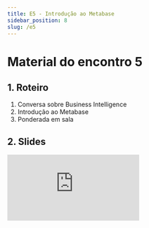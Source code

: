 ```yaml
---
title: E5 - Introdução ao Metabase
sidebar_position: 8
slug: /e5
---
```


# Material do encontro 5

## 1. Roteiro 

1. Conversa sobre Business Intelligence
2. Introdução ao Metabase
3. Ponderada em sala

## 2. Slides 

<div style={{ textAlign: 'center' }}>
    <iframe 
        style={{
            display: 'block',
            margin: 'auto',
            width: '100%',
            height: '50vh',
        }}
        src="https://slides.com/rodrigomangoninicola/m9-ec-encontros/embed#/encontro5"
        frameborder="0" 
        allowFullScreen>
    </iframe>
</div>
